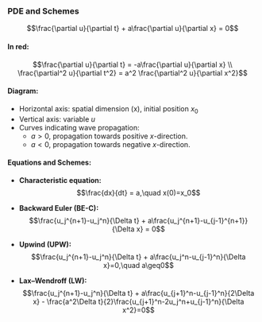 ### PDE and Schemes

$$\frac{\partial u}{\partial t} + a\frac{\partial u}{\partial x} = 0$$
#### In red:
$$\frac{\partial u}{\partial t} = -a\frac{\partial u}{\partial x} \\
\frac{\partial^2 u}{\partial t^2} = a^2 \frac{\partial^2 u}{\partial x^2}$$
#### Diagram:
- Horizontal axis: spatial dimension (x), initial position $x_0$
- Vertical axis: variable $u$
- Curves indicating wave propagation:
  - $a > 0$, propagation towards positive $x$-direction.
  - $a < 0$, propagation towards negative $x$-direction.
#### Equations and Schemes:
- **Characteristic equation:**
$$\frac{dx}{dt} = a,\quad x(0)=x_0$$

- **Backward Euler (BE-C):**
$$\frac{u_j^{n+1}-u_j^n}{\Delta t} + a\frac{u_j^{n+1}-u_{j-1}^{n+1}}{\Delta x} = 0$$

- **Upwind (UPW):**
$$\frac{u_j^{n+1}-u_j^n}{\Delta t} + a\frac{u_j^n-u_{j-1}^n}{\Delta x}=0,\quad a\geq0$$

- **Lax–Wendroff (LW):**
$$\frac{u_j^{n+1}-u_j^n}{\Delta t} + a\frac{u_{j+1}^n-u_{j-1}^n}{2\Delta x} - \frac{a^2\Delta t}{2}\frac{u_{j+1}^n-2u_j^n+u_{j-1}^n}{\Delta x^2}=0$$
